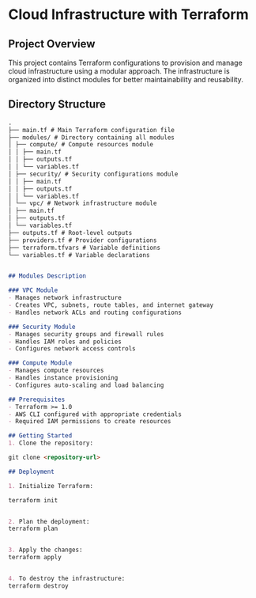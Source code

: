 # Cloud Infrastructure with Terraform

## Project Overview
This project contains Terraform configurations to provision and manage cloud infrastructure using a modular approach. The infrastructure is organized into distinct modules for better maintainability and reusability.

## Directory Structure

```markdown
.
├── main.tf # Main Terraform configuration file
├── modules/ # Directory containing all modules
│ ├── compute/ # Compute resources module
│ │ ├── main.tf
│ │ ├── outputs.tf
│ │ └── variables.tf
│ ├── security/ # Security configurations module
│ │ ├── main.tf
│ │ ├── outputs.tf
│ │ └── variables.tf
│ └── vpc/ # Network infrastructure module
│ ├── main.tf
│ ├── outputs.tf
│ └── variables.tf
├── outputs.tf # Root-level outputs
├── providers.tf # Provider configurations
├── terraform.tfvars # Variable definitions
└── variables.tf # Variable declarations


## Modules Description

### VPC Module
- Manages network infrastructure
- Creates VPC, subnets, route tables, and internet gateway
- Handles network ACLs and routing configurations

### Security Module
- Manages security groups and firewall rules
- Handles IAM roles and policies
- Configures network access controls

### Compute Module
- Manages compute resources
- Handles instance provisioning
- Configures auto-scaling and load balancing

## Prerequisites
- Terraform >= 1.0
- AWS CLI configured with appropriate credentials
- Required IAM permissions to create resources

## Getting Started
1. Clone the repository:

git clone <repository-url>

## Deployment

1. Initialize Terraform:

terraform init


2. Plan the deployment:
terraform plan


3. Apply the changes:
terraform apply


4. To destroy the infrastructure:
terraform destroy
